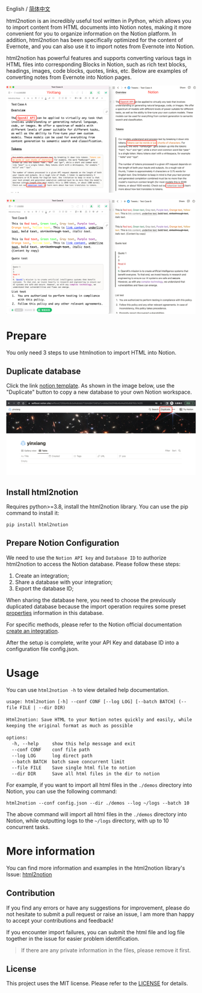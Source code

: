 English / [简体中文](./README_zh.md)

html2notion is an incredibly useful tool written in Python, which allows you to import content from HTML documents into Notion notes, making it more convenient for you to organize information on the Notion platform. In addition, html2notion has been specifically optimized for the content of Evernote, and you can also use it to import notes from Evernote into Notion.

html2notion has powerful features and supports converting various tags in HTML files into corresponding Blocks in Notion, such as rich text blocks, headings, images, code blocks, quotes, links, etc. Below are examples of converting notes from Evernote into Notion pages.

![yinxiang notion(simple demos)](https://github.com/selfboot/html2notion/blob/master/demos/yinxiang_notion.png)

![yinxiang notion2(rich text)](https://github.com/selfboot/html2notion/blob/master/demos/yinxiang_notion2.png)

# Prepare

You only need 3 steps to use htmlnotion to import HTML into Notion.

## Duplicate database

Click the link [notion template](https://selfboot.notion.site/selfboot/130bb48c6cbd4abbbb713d4d8472481a?v=ddda20d3f46b4b44a055d06792c142f0). As shown in the image below, use the "Duplicate" button to copy a new database to your own Notion workspace.

![notion template](https://github.com/selfboot/html2notion/blob/master/demos/notion_templage.png)

## Install html2notion

Requires python>=3.8, install the html2notion library. You can use the pip command to install it:

```
pip install html2notion
```

## Prepare Notion Configuration

We need to use the `Notion API key` and `Database ID` to authorize html2notion to access the Notion database. Please follow these steps:

1. Create an integration;
2. Share a database with your integration;
3. Export the database ID;

When sharing the database here, you need to choose the previously duplicated database because the import operation requires some preset [properties](https://developers.notion.com/reference/property-object) information in this database.

For specific methods, please refer to the Notion official documentation [create an integration](https://developers.notion.com/docs/create-a-notion-integration).

After the setup is complete, write your API Key and database ID into a configuration file config.json.

# Usage

You can use `html2notion -h` to view detailed help documentation.

```shell
usage: html2notion [-h] --conf CONF [--log LOG] [--batch BATCH] (--file FILE | --dir DIR)

Html2notion: Save HTML to your Notion notes quickly and easily, while keeping the original format as much as possible

options:
  -h, --help     show this help message and exit
  --conf CONF    conf file path
  --log LOG      log direct path
  --batch BATCH  batch save concurrent limit
  --file FILE    Save single html file to notion
  --dir DIR      Save all html files in the dir to notion
```

For example, if you want to import all html files in the `./demos` directory into Notion, you can use the following command:

```shell
html2notion --conf config.json --dir ./demos --log ~/logs --batch 10
```

The above command will import all html files in the `./demos` directory into Notion, while outputting logs to the `~/logs` directory, with up to 10 concurrent tasks.

# More information

You can find more information and examples in the html2notion library's Issue: [html2notion](https://github.com/selfboot/html2notion/issues)

## Contribution

If you find any errors or have any suggestions for improvement, please do not hesitate to submit a pull request or raise an issue, I am more than happy to accept your contributions and feedback!

If you encounter import failures, you can submit the html file and log file together in the issue for easier problem identification.

> If there are any private information in the files, please remove it first.


## License

This project uses the MIT license. Please refer to the [LICENSE](./LICENSE) for details.